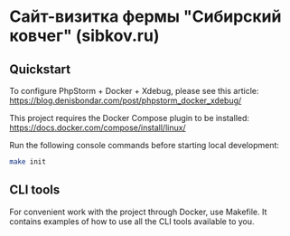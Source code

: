 
# Сайт-визитка фермы "Сибирский ковчег" (sibkov.ru)

Quickstart
----------

To configure PhpStorm + Docker + Xdebug, please see this article: <https://blog.denisbondar.com/post/phpstorm_docker_xdebug/>

This project requires the Docker Compose plugin to be installed: <https://docs.docker.com/compose/install/linux/>

Run the following console commands before starting local development:
```bash
make init
```

CLI tools
---------

For convenient work with the project through Docker, use Makefile. It contains examples of how to use all the CLI tools available to you.
